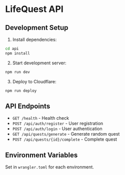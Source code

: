 # LifeQuest API

## Development Setup

1. Install dependencies:
```bash
cd api
npm install
```

2. Start development server:
```bash
npm run dev
```

3. Deploy to Cloudflare:
```bash
npm run deploy
```

## API Endpoints

- `GET /health` - Health check
- `POST /api/auth/register` - User registration  
- `POST /api/auth/login` - User authentication
- `GET /api/quests/generate` - Generate random quest
- `POST /api/quests/{id}/complete` - Complete quest

## Environment Variables

Set in `wrangler.toml` for each environment.
